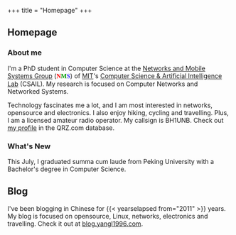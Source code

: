 +++
title = "Homepage"
+++

## Homepage

### About me

I'm a PhD student in Computer Science at the [Networks and Mobile Systems
Group](http://nms.csail.mit.edu) (<font face="Trebuchet MS"><b><font
color="#FF0000">N</font><font color="#009900">M</font><font
color="#3333FF">S</font></b></font>) of [MIT](http://web.mit.edu/)'s
[Computer Science & Artificial Intelligence Lab](https://www.csail.mit.edu)
(CSAIL). My research is focused on Computer Networks and Networked Systems.

Technology fascinates me a lot, and I am most interested in networks,
opensource and electronics. I also enjoy hiking, cycling and travelling.
Plus, I am a licensed amateur radio operator. My callsign is BH1UNB. Check
out [my profile](https://www.qrz.com/db/BH1UNB) in the QRZ.com database.

### What's New

This July, I graduated summa cum laude from Peking University with a Bachelor's
degree in Computer Science.

## Blog

I've been blogging in Chinese for {{< yearselapsed from="2011" >}} years. My
blog is focused on opensource, Linux, networks, electronics and travelling.
Check it out at [blog.yangl1996.com](http://blog.yangl1996.com).
